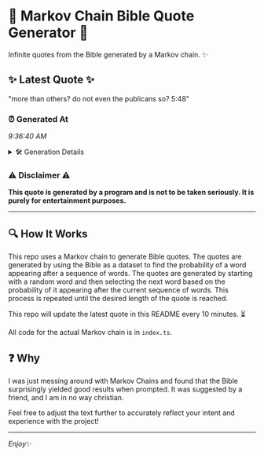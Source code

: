 # 📖 Markov Chain Bible Quote Generator 📖

Infinite quotes from the Bible generated by a Markov chain. ✨

## ✨ Latest Quote ✨
"more than others? do not even the publicans so? 5:48"

### ⏰ Generated At
*9:36:40 AM*

<details>
    <summary>🛠️ Generation Details</summary>
    <p>
        <strong>🌱 Seed:</strong> more<br>
        <strong>🔄 Iterations:</strong> 9<br>
        <strong>📜 Context History:</strong><br>[ more ]: than<br>[ more, than ]: others?<br>[ more, than, others? ]: do<br>[ more, than, others?, do ]: not<br>[ more, than, others?, do, not ]: even<br>[ more, than, others?, do, not, even ]: the<br>[ than, others?, do, not, even, the ]: publicans<br>[ others?, do, not, even, the, publicans ]: so?<br>[ do, not, even, the, publicans, so? ]: 5:48<br>
    </p>
</details>

### ⚠️ Disclaimer ⚠️
**This quote is generated by a program and is not to be taken seriously. It is purely for entertainment purposes.**

---

## 🔍 How It Works

This repo uses a Markov chain to generate Bible quotes. The quotes are generated by using the Bible as a dataset to find the probability of a word appearing after a sequence of words. The quotes are generated by starting with a random word and then selecting the next word based on the probability of it appearing after the current sequence of words. This process is repeated until the desired length of the quote is reached.

This repo will update the latest quote in this README every 10 minutes. ⏳

All code for the actual Markov chain is in `index.ts`.

## ❓ Why

I was just messing around with Markov Chains and found that the Bible surprisingly yielded good results when prompted. 
It was suggested by a friend, and I am in no way christian.

Feel free to adjust the text further to accurately reflect your intent and experience with the project!

---

*Enjoy*✨
